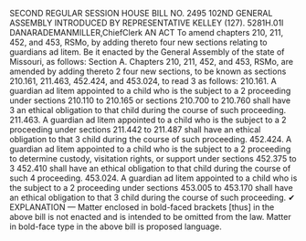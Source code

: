 SECOND REGULAR SESSION
HOUSE BILL NO. 2495
102ND GENERAL ASSEMBLY
INTRODUCED BY REPRESENTATIVE KELLEY (127).
5281H.01I DANARADEMANMILLER,ChiefClerk
AN ACT
To amend chapters 210, 211, 452, and 453, RSMo, by adding thereto four new sections
relating to guardians ad litem.
Be it enacted by the General Assembly of the state of Missouri, as follows:
Section A. Chapters 210, 211, 452, and 453, RSMo, are amended by adding thereto
2 four new sections, to be known as sections 210.161, 211.463, 452.424, and 453.024, to read
3 as follows:
210.161. A guardian ad litem appointed to a child who is the subject to a
2 proceeding under sections 210.110 to 210.165 or sections 210.700 to 210.760 shall have
3 an ethical obligation to that child during the course of such proceeding.
211.463. A guardian ad litem appointed to a child who is the subject to a
2 proceeding under sections 211.442 to 211.487 shall have an ethical obligation to that
3 child during the course of such proceeding.
452.424. A guardian ad litem appointed to a child who is the subject to a
2 proceeding to determine custody, visitation rights, or support under sections 452.375 to
3 452.410 shall have an ethical obligation to that child during the course of such
4 proceeding.
453.024. A guardian ad litem appointed to a child who is the subject to a
2 proceeding under sections 453.005 to 453.170 shall have an ethical obligation to that
3 child during the course of such proceeding.
✔
EXPLANATION — Matter enclosed in bold-faced brackets [thus] in the above bill is not enacted and is
intended to be omitted from the law. Matter in bold-face type in the above bill is proposed language.
